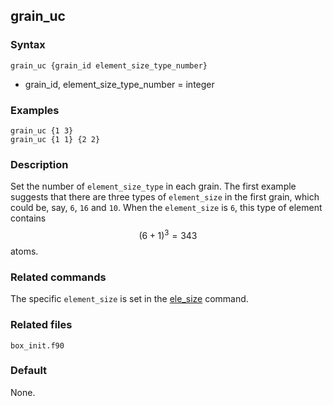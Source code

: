 ## grain_uc

### Syntax

	grain_uc {grain_id element_size_type_number}

* grain_id, element_size_type_number = integer

### Examples

	grain_uc {1 3}
	grain_uc {1 1} {2 2}

### Description

Set the number of `element_size_type` in each grain. The first example suggests that there are three types of `element_size` in the first grain, which could be, say, `6`, `16` and `10`. When the `element_size` is `6`, this type of element contains $$(6+1)^3 = 343$$ atoms.

### Related commands

The specific `element_size` is set in the [ele_size](ele_size.md) command.

### Related files

`box_init.f90`

### Default

None.